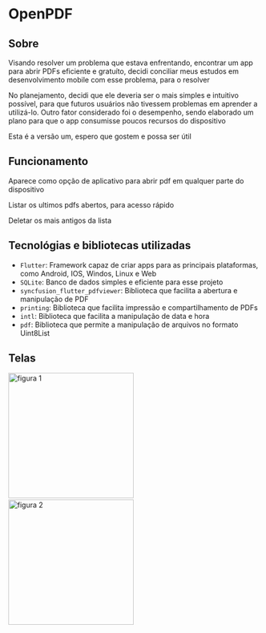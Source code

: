 # OpenPDF
## Sobre
<p>Visando resolver um problema que estava enfrentando, encontrar um app para abrir PDFs eficiente e gratuíto,
  decidi conciliar meus estudos em desenvolvimento mobile com esse problema, para o resolver</p>
<p>No planejamento, decidi que ele deveria ser o mais simples e intuitivo possível, 
  para que futuros usuários não tivessem problemas em aprender a utilizá-lo. Outro fator considerado foi o desempenho, 
  sendo elaborado um plano para que o app consumisse poucos recursos do dispositivo</p>
<p>Esta é a versão um, espero que gostem e possa ser útil</p>

## Funcionamento
<p>Aparece como opção de aplicativo para abrir pdf em qualquer parte do dispositivo</p>

<p>Listar os ultimos pdfs abertos, para acesso rápido</p>

<p>Deletar os mais antigos da lista</p>

## Tecnológias e bibliotecas utilizadas
- ``Flutter``: Framework capaz de criar apps para as principais plataformas, como Android, IOS, Windos, Linux e Web
- ``SQLite``: Banco de dados simples e eficiente para esse projeto
- ``syncfusion_flutter_pdfviewer``: Biblioteca que facilita a abertura e manipulação de PDF
- ``printing``: Biblioteca que facilita impressão e compartilhamento de PDFs
- ``intl``: Biblioteca que facilita a manipulação de data e hora
- ``pdf``: Biblioteca que permite a manipulação de arquivos no formato Uint8List
## Telas
<p align='left'>
  <img src="https://github.com/user-attachments/assets/dfbd7470-f272-4f6d-a11c-e6bbffc219d5" alt="figura 1" width="250"/>
  &nbsp;&nbsp;&nbsp;
  <img src="https://github.com/user-attachments/assets/0880ffbc-71ae-415b-bb85-b88a24d74b6e" alt="figura 2" width="250"/>
</p>

